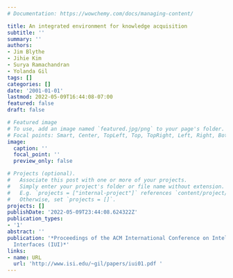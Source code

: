 ```yaml
---
# Documentation: https://wowchemy.com/docs/managing-content/

title: An integrated environment for knowledge acquisition
subtitle: ''
summary: ''
authors:
- Jim Blythe
- Jihie Kim
- Surya Ramachandran
- Yolanda Gil
tags: []
categories: []
date: '2001-01-01'
lastmod: 2022-05-09T16:44:08-07:00
featured: false
draft: false

# Featured image
# To use, add an image named `featured.jpg/png` to your page's folder.
# Focal points: Smart, Center, TopLeft, Top, TopRight, Left, Right, BottomLeft, Bottom, BottomRight.
image:
  caption: ''
  focal_point: ''
  preview_only: false

# Projects (optional).
#   Associate this post with one or more of your projects.
#   Simply enter your project's folder or file name without extension.
#   E.g. `projects = ["internal-project"]` references `content/project/deep-learning/index.md`.
#   Otherwise, set `projects = []`.
projects: []
publishDate: '2022-05-09T23:44:08.624322Z'
publication_types:
- '1'
abstract: ''
publication: '*Proceedings of the ACM International Conference on Intelligent User
  Interfaces (IUI)*'
links:
- name: URL
  url: 'http://www.isi.edu/~gil/papers/iui01.pdf '
---
```

